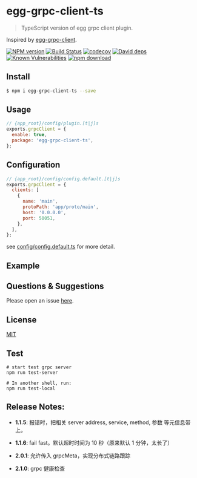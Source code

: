 # egg-grpc-client-ts

> TypeScript version of egg grpc client plugin.

Inspired by [egg-grpc-client](https://github.com/tw949561391/egg-grpc-client).

[![NPM version][npm-image]][npm-url]
[![Build Status](https://travis-ci.com/Jeff-Tian/egg-grpc-client-ts.svg?branch=master)](https://travis-ci.com/Jeff-Tian/egg-grpc-client-ts)
[![codecov](https://codecov.io/gh/Jeff-Tian/egg-grpc-client-ts/branch/master/graph/badge.svg)](https://codecov.io/gh/Jeff-Tian/egg-grpc-client-ts)
[![David deps][david-image]][david-url]
[![Known Vulnerabilities][snyk-image]][snyk-url]
[![npm download][download-image]][download-url]

[npm-image]: https://img.shields.io/npm/v/egg-grpc-client-ts.svg?style=flat-square
[npm-url]: https://npmjs.org/package/egg-grpc-client-ts
[david-image]: https://img.shields.io/david/jeff-tian/egg-grpc-client-ts.svg?style=flat-square
[david-url]: https://david-dm.org/jeff-tian/egg-grpc-client-ts
[snyk-image]: https://snyk.io/test/npm/egg-grpc-client-ts/badge.svg?style=flat-square
[snyk-url]: https://snyk.io/test/npm/egg-grpc-client-ts
[download-image]: https://img.shields.io/npm/dm/egg-grpc-client-ts.svg?style=flat-square
[download-url]: https://npmjs.org/package/egg-grpc-client-ts

<!--
Description here.
-->

## Install

```bash
$ npm i egg-grpc-client-ts --save
```

## Usage

```js
// {app_root}/config/plugin.[t|j]s
exports.grpcClient = {
  enable: true,
  package: 'egg-grpc-client-ts',
};
```

## Configuration

```js
// {app_root}/config/config.default.[t|j]s
exports.grpcClient = {
  clients: [
    {
      name: 'main',
      protoPath: 'app/proto/main',
      host: '0.0.0.0',
      port: 50051,
    },
  ],
};
```

see [config/config.default.ts](config/config.default.ts) for more detail.

## Example

<!-- example here -->

## Questions & Suggestions

Please open an issue [here](https://github.com/eggjs/egg/issues).

## License

[MIT](LICENSE)

## Test

```shell
# start test grpc server
npm run test-server

# In another shell, run:
npm run test-local
```

## Release Notes:
- **1.1.5**: 报错时，把相关 server address, service, method, 参数 等元信息带上。

- **1.1.6**: fail fast。默认超时时间为 10 秒（原来默认 1 分钟，太长了）

- **2.0.1**: 允许传入 grpcMeta，实现分布式链路跟踪

- **2.1.0**: grpc 健康检查
